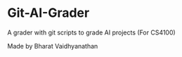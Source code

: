 # Git-AI-Grader
A grader with git scripts to grade AI projects (For CS4100)

Made by Bharat Vaidhyanathan
